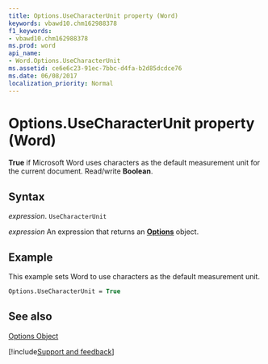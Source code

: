 ```yaml
---
title: Options.UseCharacterUnit property (Word)
keywords: vbawd10.chm162988378
f1_keywords:
- vbawd10.chm162988378
ms.prod: word
api_name:
- Word.Options.UseCharacterUnit
ms.assetid: ce6e6c23-91ec-7bbc-d4fa-b2d85dcdce76
ms.date: 06/08/2017
localization_priority: Normal
---
```



# Options.UseCharacterUnit property (Word)

 **True** if Microsoft Word uses characters as the default measurement unit for the current document. Read/write **Boolean**.


## Syntax

_expression_. `UseCharacterUnit`

 _expression_ An expression that returns an **[Options](Word.Options.md)** object.


## Example

This example sets Word to use characters as the default measurement unit.


```vb
Options.UseCharacterUnit = True
```


## See also


[Options Object](Word.Options.md)

[!include[Support and feedback](~/includes/feedback-boilerplate.md)]
